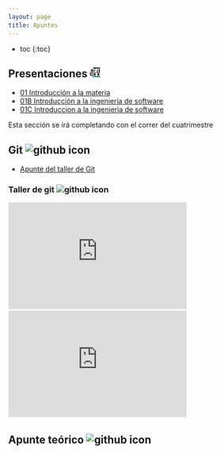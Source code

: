 ```yaml
---
layout: page
title: Apuntes
---
```


* toc
{:toc}

## Presentaciones <img alt="github icon" width="20px" src="./assets/icons/presentacion.svg" />

- [01 Introducción a la materia](https://docs.google.com/presentation/d/1eB3SIUu4lrOvCYqXKT9Ka1Fd1L2QxrvAdQpl8p7M_Ao/edit#slide=id.p)
- [01B Introducción a la ingeniería de software](https://docs.google.com/presentation/d/1uKQQEr8lx1Q5rrhrbwCVV67BFOv_S0ONOpX7z0wJL1I/edit#slide=id.p)
- [01C Introduccion a la ingenieria de software](https://docs.google.com/presentation/d/187YcvvkAbXzn-b6efBPLMTTaIAg3GZTilX5vmGRKdIk/edit#slide=id.g2206af7cf7d_0_0)

<p class="text-muted">Esta sección se irá completando con el correr del cuatrimestre</p>

## Git <img alt="github icon" width="20px" src="https://icongr.am/devicon/git-plain.svg?size=148&color=currentColor" />

- [Apunte del taller de Git](https://docs.google.com/document/d/1VwJUVTMz1psGqdaNR2NJWo8mtPoK2FvDB1cP9xQObcQ/edit?usp=sharing)

### Taller de git <img alt="github icon" width="22px" src="https://icongr.am/clarity/film-strip.svg?size=148&color=currentColor" />

<iframe width="360" height="215" src="https://www.youtube.com/embed/L0RHt3P6S94" title="Taller de git - 20202c" frameborder="0" allow="accelerometer; autoplay; clipboard-write; encrypted-media; gyroscope; picture-in-picture" allowfullscreen></iframe>

<iframe width="360" height="215" src="https://www.youtube.com/embed/OgXfPAw2WoU" title="Taller de git" frameborder="0" allow="accelerometer; autoplay; clipboard-write; encrypted-media; gyroscope; picture-in-picture" allowfullscreen></iframe>

## Apunte teórico <img alt="github icon" width="20px" src="https://icongr.am/clarity/library.svg?size=128&color=currentColor" />


